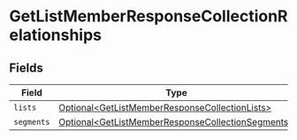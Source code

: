 # GetListMemberResponseCollectionRelationships


## Fields

| Field                                                                                                                    | Type                                                                                                                     | Required                                                                                                                 | Description                                                                                                              |
| ------------------------------------------------------------------------------------------------------------------------ | ------------------------------------------------------------------------------------------------------------------------ | ------------------------------------------------------------------------------------------------------------------------ | ------------------------------------------------------------------------------------------------------------------------ |
| `lists`                                                                                                                  | [Optional\<GetListMemberResponseCollectionLists>](../../models/components/GetListMemberResponseCollectionLists.md)       | :heavy_minus_sign:                                                                                                       | N/A                                                                                                                      |
| `segments`                                                                                                               | [Optional\<GetListMemberResponseCollectionSegments>](../../models/components/GetListMemberResponseCollectionSegments.md) | :heavy_minus_sign:                                                                                                       | N/A                                                                                                                      |